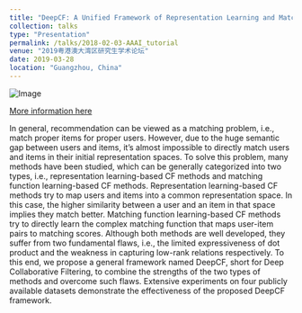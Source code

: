```yaml
---
title: "DeepCF: A Unified Framework of Representation Learning and Matching Function Learning in Recommender System"
collection: talks
type: "Presentation"
permalink: /talks/2018-02-03-AAAI_tutorial
venue: "2019粤港澳大湾区研究生学术论坛"
date: 2019-03-28
location: "Guangzhou, China"
---
```


![Image](https://pic4.zhimg.com/80/v2-e4449fe276b00db6ab42b55dc6cd2423.png)

[More information here](http://www.scholat.com/teamwork/showPostMessage.html?id=5843)

In general, recommendation can be viewed as a matching problem, i.e., match proper items for proper users. However, due to the huge semantic gap between users and items, it’s almost impossible to directly match users and items in their initial representation spaces. To solve this problem, many methods have been studied, which can be generally categorized into two types, i.e., representation learning-based CF methods and matching function learning-based CF methods. Representation learning-based CF methods try to map users and items into a common representation space. In this case, the higher similarity between a user and an item in that space implies they match better. Matching function learning-based CF methods try to directly learn the complex matching function that maps user-item pairs to matching scores. Although both methods are well developed, they suffer from two fundamental flaws, i.e., the limited expressiveness of dot product and the weakness in capturing low-rank relations respectively. To this end, we propose a general framework named DeepCF, short for Deep Collaborative Filtering, to combine the strengths of the two types of methods and overcome such flaws. Extensive experiments on four publicly available datasets demonstrate the effectiveness of the proposed DeepCF framework.